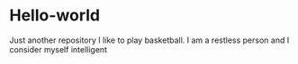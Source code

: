 # Hello-world
Just another repository
I like to play basketball. I am a restless person and I consider myself intelligent
